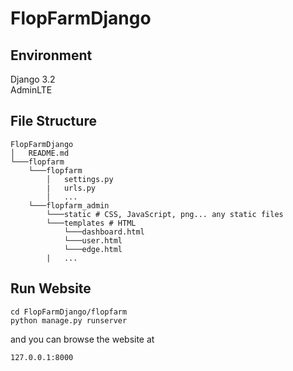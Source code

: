 <!--
 * @Author: your name
 * @Date: 2021-04-29 23:11:51
 * @LastEditTime: 2021-04-29 23:28:39
 * @LastEditors: Please set LastEditors
 * @Description: In User Settings Edit
 * @FilePath: /FlopFarmDjango/README.md
-->
# FlopFarmDjango
## Environment
Django 3.2  
AdminLTE
## File Structure
```
FlopFarmDjango
│   README.md  
└───flopfarm
    └───flopfarm
        │   settings.py
        |   urls.py
        │   ...
    └───flopfarm_admin
        └───static # CSS, JavaScript, png... any static files
        └───templates # HTML
            └───dashboard.html
            └───user.html
            └───edge.html
        |   ...
```
## Run Website
```linux
cd FlopFarmDjango/flopfarm
python manage.py runserver
```
and you can browse the website at 
```
127.0.0.1:8000
```